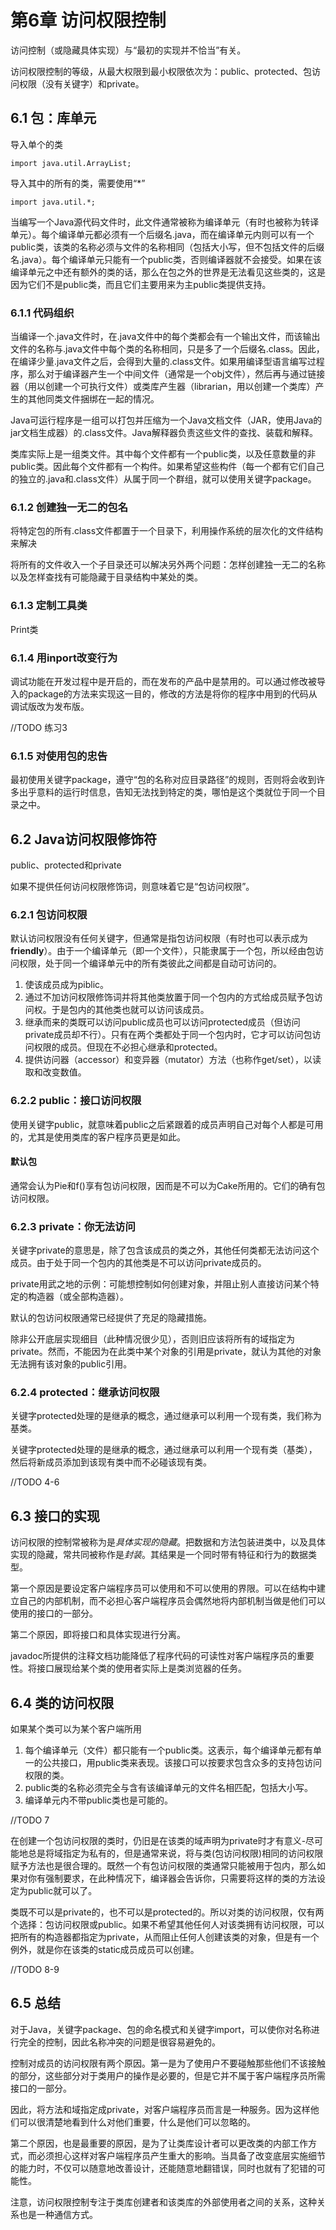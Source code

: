 # 第6章 访问权限控制 #

访问控制（或隐藏具体实现）与“最初的实现并不恰当”有关。

访问权限控制的等级，从最大权限到最小权限依次为：public、protected、包访问权限（没有关键字）和private。

## 6.1 包：库单元 ##

导入单个的类

	import java.util.ArrayList;

导入其中的所有的类，需要使用“*”

	import java.util.*;

当编写一个Java源代码文件时，此文件通常被称为编译单元（有时也被称为转译单元）。每个编译单元都必须有一个后缀名.java，而在编译单元内则可以有一个public类，该类的名称必须与文件的名称相同（包括大小写，但不包括文件的后缀名.java）。每个编译单元只能有一个public类，否则编译器就不会接受。如果在该编译单元之中还有额外的类的话，那么在包之外的世界是无法看见这些类的，这是因为它们不是public类，而且它们主要用来为主public类提供支持。

### 6.1.1 代码组织 ###

当编译一个.java文件时，在.java文件中的每个类都会有一个输出文件，而该输出文件的名称与.java文件中每个类的名称相同，只是多了一个后缀名.class。因此，在编译少量.java文件之后，会得到大量的.class文件。如果用编译型语言编写过程序，那么对于编译器产生一个中间文件（通常是一个obj文件），然后再与通过链接器（用以创建一个可执行文件）或类库产生器（librarian，用以创建一个类库）产生的其他同类文件捆绑在一起的情况。

Java可运行程序是一组可以打包并压缩为一个Java文档文件（JAR，使用Java的jar文档生成器）的.class文件。Java解释器负责这些文件的查找、装载和解释。

类库实际上是一组类文件。其中每个文件都有一个public类，以及任意数量的非public类。因此每个文件都有一个构件。如果希望这些构件（每一个都有它们自己的独立的.java和.class文件）从属于同一个群组，就可以使用关键字package。

### 6.1.2 创建独一无二的包名 ###

将特定包的所有.class文件都置于一个目录下，利用操作系统的层次化的文件结构来解决

将所有的文件收入一个子目录还可以解决另外两个问题：怎样创建独一无二的名称以及怎样查找有可能隐藏于目录结构中某处的类。

### 6.1.3 定制工具类 ###

Print类

### 6.1.4 用inport改变行为 ###

调试功能在开发过程中是开启的，而在发布的产品中是禁用的。可以通过修改被导入的package的方法来实现这一目的，修改的方法是将你的程序中用到的代码从调试版改为发布版。

//TODO 练习3

### 6.1.5 对使用包的忠告 ###

最初使用关键字package，遵守“包的名称对应目录路径”的规则，否则将会收到许多出乎意料的运行时信息，告知无法找到特定的类，哪怕是这个类就位于同一个目录之中。

## 6.2 Java访问权限修饰符 ##

public、protected和private

如果不提供任何访问权限修饰词，则意味着它是“包访问权限”。

### 6.2.1 包访问权限 ###

默认访问权限没有任何关键字，但通常是指包访问权限（有时也可以表示成为**friendly**）。由于一个编译单元（即一个文件），只能隶属于一个包，所以经由包访问权限，处于同一个编译单元中的所有类彼此之间都是自动可访问的。

1. 使该成员成为piblic。
2. 通过不加访问权限修饰词并将其他类放置于同一个包内的方式给成员赋予包访问权。于是包内的其他类也就可以访问该成员。
3. 继承而来的类既可以访问public成员也可以访问protected成员（但访问private成员却不行）。只有在两个类都处于同一个包内时，它才可以访问包访问权限的成员。但现在不必担心继承和protected。
4. 提供访问器（accessor）和变异器（mutator）方法（也称作get/set），以读取和改变数值。

### 6.2.2 public：接口访问权限 ###

使用关键字public，就意味着public之后紧跟着的成员声明自己对每个人都是可用的，尤其是使用类库的客户程序员更是如此。

#### 默认包 ####

通常会认为Pie和f()享有包访问权限，因而是不可以为Cake所用的。它们的确有包访问权限。

### 6.2.3 private：你无法访问 ###

关键字private的意思是，除了包含该成员的类之外，其他任何类都无法访问这个成员。由于处于同一个包内的其他类是不可以访问private成员的。

private用武之地的示例：可能想控制如何创建对象，并阻止别人直接访问某个特定的构造器（或全部构造器）。

默认的包访问权限通常已经提供了充足的隐藏措施。

除非公开底层实现细目（此种情况很少见），否则旧应该将所有的域指定为private。然而，不能因为在此类中某个对象的引用是private，就认为其他的对象无法拥有该对象的public引用。

### 6.2.4 protected：继承访问权限 ###

关键字protected处理的是继承的概念，通过继承可以利用一个现有类，我们称为基类。

关键字protected处理的是继承的概念，通过继承可以利用一个现有类（基类），然后将新成员添加到该现有类中而不必碰该现有类。

//TODO 4-6

## 6.3 接口的实现 ##

访问权限的控制常被称为是*具体实现的隐藏*。把数据和方法包装进类中，以及具体实现的隐藏，常共同被称作是*封装*。其结果是一个同时带有特征和行为的数据类型。

第一个原因是要设定客户端程序员可以使用和不可以使用的界限。可以在结构中建立自己的内部机制，而不必担心客户端程序员会偶然地将内部机制当做是他们可以使用的接口的一部分。

第二个原因，即将接口和具体实现进行分离。

javadoc所提供的注释文档功能降低了程序代码的可读性对客户端程序员的重要性。将接口展现给某个类的使用者实际上是类浏览器的任务。

## 6.4 类的访问权限 ##

如果某个类可以为某个客户端所用

1. 每个编译单元（文件）都只能有一个public类。这表示，每个编译单元都有单一的公共接口，用public类来表现。该接口可以按要求包含众多的支持包访问权限的类。
2. public类的名称必须完全与含有该编译单元的文件名相匹配，包括大小写。
3. 编译单元内不带public类也是可能的。

//TODO 7

在创建一个包访问权限的类时，仍旧是在该类的域声明为private时才有意义-尽可能地总是将域指定为私有的，但是通常来说，将与类(包访问权限)相同的访问权限赋予方法也是很合理的。既然一个有包访问权限的类通常只能被用于包内，那么如果对你有强制要求，在此种情况下，编译器会告诉你，只需要将这样的类的方法设定为public就可以了。

类既不可以是private的，也不可以是protected的。所以对类的访问权限，仅有两个选择：包访问权限或public。如果不希望其他任何人对该类拥有访问权限，可以把所有的构造器都指定为private，从而阻止任何人创建该类的对象，但是有一个例外，就是你在该类的static成员成员可以创建。

//TODO 8-9

## 6.5 总结 ##

对于Java，关键字package、包的命名模式和关键字import，可以使你对名称进行完全的控制，因此名称冲突的问题是很容易避免的。

控制对成员的访问权限有两个原因。第一是为了使用户不要碰触那些他们不该接触的部分，这些部分对于类用户的操作是必要的，但是它并不属于客户端程序员所需接口的一部分。

因此，将方法和域指定成private，对客户端程序员而言是一种服务。因为这样他们可以很清楚地看到什么对他们重要，什么是他们可以忽略的。

第二个原因，也是最重要的原因，是为了让类库设计者可以更改类的内部工作方式，而必须担心这样对客户端程序员产生重大的影响。当具备了改变底层实施细节的能力时，不仅可以随意地改善设计，还能随意地翻错误，同时也就有了犯错的可能性。

注意，访问权限控制专注于类库创建者和该类库的外部使用者之间的关系，这种关系也是一种通信方式。